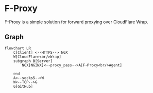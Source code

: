 # F-Proxy

F-Proxy is a simple solution for forward proxying over CloudFlare Wrap.

## Graph

```mermaid
flowchart LR
    C[Client] <--HTTPS--> NGX
    W[CloudFlare<br/>Wrap]
    subgraph B[Server]
        NGX[NGINX]<--proxy_pass-->A[F-Proxy<br/>Agent]
        
    end
    A<--socks5-->W
    W<--TCP-->G
    G[GitHub]
```

